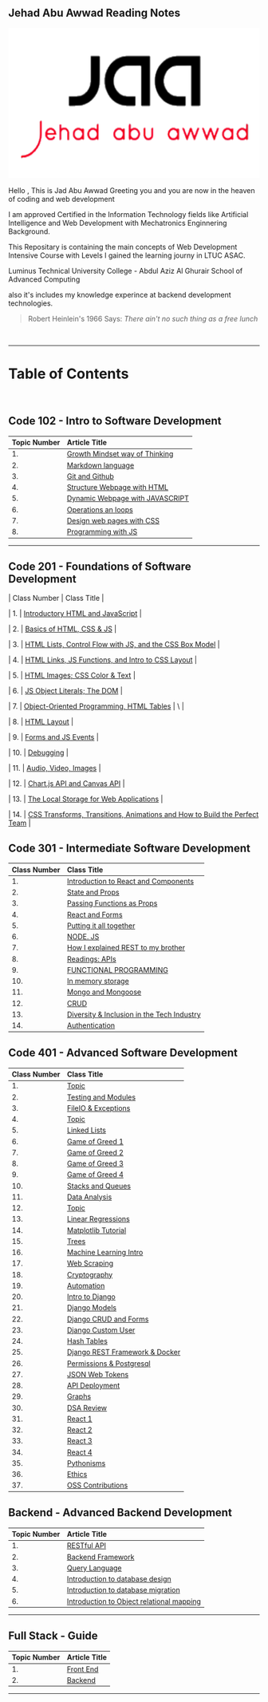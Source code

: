 ## Jehad Abu Awwad Reading Notes

<p align="center">
  <img width="600" height="300" src="https://raw.githubusercontent.com/Jadaboawwad/reading-notes/main/images/LOGO.png">
</p>

Hello , This is Jad Abu Awwad Greeting you and you are now in the heaven of coding and web development

I am approved Certified in the Information Technology fields like Artificial Intelligence and Web Development with Mechatronics Enginnering Background.

This Repositary is containing the main concepts of Web Development Intensive Course with Levels I gained the learning journy in LTUC ASAC.

Luminus Technical University College - Abdul Aziz Al Ghurair School of Advanced Computing

also it's includes my knowledge experince at backend development technologies.

> Robert Heinlein's 1966 Says: _There ain't no such thing as a free lunch_

<br>

---

# **Table of Contents**

<br>

## **Code 102 - Intro to Software Development**

| Topic Number | Article Title                                                                                     |
| :----------- | :------------------------------------------------------------------------------------------------ |
| 1.           | [Growth Mindset way of Thinking](https://jadaboawwad.github.io/reading-notes/Code101-102/Lab01b)  |
| 2.           | [Markdown language](https://jadaboawwad.github.io/reading-notes/Code101-102/read01)               |
| 3.           | [Git and Github](https://jadaboawwad.github.io/reading-notes/Code101-102/read02)                  |
| 4.           | [Structure Webpage with HTML](https://jadaboawwad.github.io/reading-notes/Code101-102/read03)     |
| 5.           | [Dynamic Webpage with JAVASCRIPT](https://jadaboawwad.github.io/reading-notes/Code101-102/read04) |
| 6.           | [Operations an loops](https://jadaboawwad.github.io/reading-notes/Code101-102/read05)             |
| 7.           | [Design web pages with CSS](https://jadaboawwad.github.io/reading-notes/Code101-102/read06)       |
| 8.           | [Programming with JS](https://jadaboawwad.github.io/reading-notes/Code101-102/read07)             |

---

## **Code 201 - Foundations of Software Development**

| Class Number | Class Title |

| 1. | [Introductory HTML and JavaScript](https://jadaboawwad.github.io/reading-notes/Code201/class-01) |

| 2. | [Basics of HTML, CSS & JS](https://jadaboawwad.github.io/reading-notes/Code201/class-02) |

| 3. | [HTML Lists, Control Flow with JS, and the CSS Box Model](https://jadaboawwad.github.io/reading-notes/Code201/class-03) |

| 4. | [HTML Links, JS Functions, and Intro to CSS Layout](https://jadaboawwad.github.io/reading-notes/Code201/class-04) |

| 5. | [HTML Images; CSS Color & Text](https://jadaboawwad.github.io/reading-notes/Code201/class-05) |

| 6. | [ JS Object Literals; The DOM](https://jadaboawwad.github.io/reading-notes/Code201/class-06) |

| 7. | [Object-Oriented Programming, HTML Tables](https://jadaboawwad.github.io/reading-notes/Code201/class-07) | \ |

| 8. | [HTML Layout](https://jadaboawwad.github.io/reading-notes/Code201/class-08) |

| 9. | [Forms and JS Events](https://jadaboawwad.github.io/reading-notes/Code201/class-09) |

| 10. | [Debugging](https://jadaboawwad.github.io/reading-notes/Code201/class-10) |

| 11. | [Audio, Video, Images](https://jadaboawwad.github.io/reading-notes/Code201/class-11) |

| 12. | [Chart.js API and Canvas API](https://jadaboawwad.github.io/reading-notes/Code201/class-12) |

| 13. | [The Local Storage for Web Applications](https://jadaboawwad.github.io/reading-notes/Code201/class-13) |

| 14. | [CSS Transforms, Transitions, Animations and How to Build the Perfect Team](https://jadaboawwad.github.io/reading-notes/Code201/class-14) |

## **Code 301 - Intermediate Software Development**

| Class Number | Class Title                                                                                                |
| :----------- | :--------------------------------------------------------------------------------------------------------- |
| 1.           | [Introduction to React and Components](https://jadaboawwad.github.io/reading-notes/Code301/class-01)       |
| 2.           | [State and Props](https://jadaboawwad.github.io/reading-notes/Code301/class-02)                            |
| 3.           | [Passing Functions as Props](https://jadaboawwad.github.io/reading-notes/Code301/class-03)                 |
| 4.           | [React and Forms](https://jadaboawwad.github.io/reading-notes/Code301/class-04)                            |
| 5.           | [Putting it all together](https://jadaboawwad.github.io/reading-notes/Code301/class-05)                    |
| 6.           | [NODE. JS](https://jadaboawwad.github.io/reading-notes/Code301/class-06)                                   |
| 7.           | [How I explained REST to my brother](https://jadaboawwad.github.io/reading-notes/Code301/class-07)         |
| 8.           | [Readings: APIs](https://jadaboawwad.github.io/reading-notes/Code301/class-08)                             |
| 9.           | [FUNCTIONAL PROGRAMMING](https://jadaboawwad.github.io/reading-notes/Code301/class-09)                     |
| 10.          | [ In memory storage](https://jadaboawwad.github.io/reading-notes/Code301/class-10)                         |
| 11.          | [ Mongo and Mongoose](https://jadaboawwad.github.io/reading-notes/Code301/class-11)                        |
| 12.          | [ CRUD](https://jadaboawwad.github.io/reading-notes/Code301/class-12)                                      |
| 13.          | [Diversity & Inclusion in the Tech Industry](https://jadaboawwad.github.io/reading-notes/Code301/class-13) |
| 14.          | [Authentication](https://jadaboawwad.github.io/reading-notes/Code301/class-14)                             |

## **Code 401 - Advanced Software Development**

| Class Number | Class Title                                                                                    |
| :----------- | :--------------------------------------------------------------------------------------------- |
| 1.           | [Topic](https://jadaboawwad.github.io/reading-notes/Code401/class-01)                          |
| 2.           | [Testing and Modules](https://jadaboawwad.github.io/reading-notes/Code401/class-02)            |
| 3.           | [FileIO & Exceptions](https://jadaboawwad.github.io/reading-notes/Code401/class-03)            |
| 4.           | [Topic](https://jadaboawwad.github.io/reading-notes/Code401/class-04)                          |
| 5.           | [Linked Lists](https://jadaboawwad.github.io/reading-notes/Code401/class-05)                   |
| 6.           | [Game of Greed 1](https://jadaboawwad.github.io/reading-notes/Code401/class-06)                |
| 7.           | [Game of Greed 2](https://jadaboawwad.github.io/reading-notes/Code401/class-07)                |
| 8.           | [Game of Greed 3](https://jadaboawwad.github.io/reading-notes/Code401/class-08)                |
| 9.           | [Game of Greed 4](https://jadaboawwad.github.io/reading-notes/Code401/class-09)                |
| 10.          | [Stacks and Queues](https://jadaboawwad.github.io/reading-notes/Code401/class-10)              |
| 11.          | [Data Analysis](https://jadaboawwad.github.io/reading-notes/Code401/class-11)                  |
| 12.          | [Topic](https://jadaboawwad.github.io/reading-notes/Code401/class-12)                          |
| 13.          | [Linear Regressions](https://jadaboawwad.github.io/reading-notes/Code401/class-13)             |
| 14.          | [Matplotlib Tutorial](https://jadaboawwad.github.io/reading-notes/Code401/class-14)            |
| 15.          | [Trees](https://jadaboawwad.github.io/reading-notes/Code401/class-15)                          |
| 16.          | [Machine Learning Intro](https://jadaboawwad.github.io/reading-notes/Code401/class-16)         |
| 17.          | [Web Scraping](https://jadaboawwad.github.io/reading-notes/Code401/class-17)                   |
| 18.          | [Cryptography](https://jadaboawwad.github.io/reading-notes/Code401/class-18)                   |
| 19.          | [Automation](https://jadaboawwad.github.io/reading-notes/Code401/class-19)                     |
| 20.          | [Intro to Django](https://jadaboawwad.github.io/reading-notes/Code401/class-26)                |
| 21.          | [Django Models](https://jadaboawwad.github.io/reading-notes/Code401/class-27)                  |
| 22.          | [Django CRUD and Forms](https://jadaboawwad.github.io/reading-notes/Code401/class-28)          |
| 23.          | [Django Custom User](https://jadaboawwad.github.io/reading-notes/Code401/class-29)             |
| 24.          | [Hash Tables](https://jadaboawwad.github.io/reading-notes/Code401/class-30)                    |
| 25.          | [Django REST Framework & Docker](https://jadaboawwad.github.io/reading-notes/Code401/class-31) |
| 26.          | [Permissions & Postgresql](https://jadaboawwad.github.io/reading-notes/Code401/class-32)       |
| 27.          | [ JSON Web Tokens](https://jadaboawwad.github.io/reading-notes/Code401/class-33)               |
| 28.          | [API Deployment](https://jadaboawwad.github.io/reading-notes/Code401/class-34)                 |
| 29.          | [Graphs](https://jadaboawwad.github.io/reading-notes/Code401/class-35)                         |
| 30.          | [DSA Review](https://jadaboawwad.github.io/reading-notes/Code401/class-36)                     |
| 31.          | [React 1](https://jadaboawwad.github.io/reading-notes/Code401/class-37)                        |
| 32.          | [React 2](https://jadaboawwad.github.io/reading-notes/Code401/class-38)                        |
| 33.          | [React 3](https://jadaboawwad.github.io/reading-notes/Code401/class-39)                        |
| 34.          | [React 4](https://jadaboawwad.github.io/reading-notes/Code401/class-40)                        |
| 35.          | [Pythonisms](https://jadaboawwad.github.io/reading-notes/Code401/class-41)                     |
| 36.          | [Ethics](https://jadaboawwad.github.io/reading-notes/Code401/class-42)                         |
| 37.          | [OSS Contributions](https://jadaboawwad.github.io/reading-notes/Code401/class-43)              |

## **Backend - Advanced Backend Development**

| Topic Number | Article Title                                                                                          |
| :----------- | :----------------------------------------------------------------------------------------------------- |
| 1.           | [RESTful API](https://jadaboawwad.github.io/reading-notes/Backend/day-1)                               |
| 2.           | [Backend Framework](https://jadaboawwad.github.io/reading-notes/Backend/day-2)                         |
| 3.           | [Query Language](https://jadaboawwad.github.io/reading-notes/Backend/day-3)                            |
| 4.           | [Introduction to database design](https://jadaboawwad.github.io/reading-notes/Backend/day-4)           |
| 5.           | [Introduction to database migration](https://jadaboawwad.github.io/reading-notes/Backend/day-5)        |
| 6.           | [Introduction to Object relational mapping](https://jadaboawwad.github.io/reading-notes/Backend/day-6) |

---

## **Full Stack - Guide**


| Topic Number | Article Title                                                                                          |
| :----------- | :----------------------------------------------------------------------------------------------------- |
| 1.           | [Front End](./FullStack//FrontEnd//Training%20Notice.md)                                               |
| 2.           | [Backend](./FullStack//BackEnd/Training%20Notice.md)                                                   |

---

